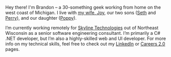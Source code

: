 Hey there! I'm Brandon – a 30-something geek working from home on the west coast
of Michigan. I live with [my wife, Joy](http://coffeejoymama.tumblr.com/), our
two sons ([Seth](http://www.sethmartinez.com/) and [Perry](http://www.perrymartinez.com/)),
and our daughter ([Poppy](http://www.poppynoellemartinez.com/)).

I’m currently working remotely for [Skyline Technologies](http://skylinetechnologies.com/)
out of Northeast Wisconsin as a senior software engineering consultant. I’m
primarily a C# .NET developer, but I’m also a highly-skilled web and UI
developer. For more info on my technical skills, feel free to check out my
[LinkedIn](http://linkedin.brandonmartinez.com/) or [Careers 2.0](http://careers.brandonmartinez.com/)
pages.
